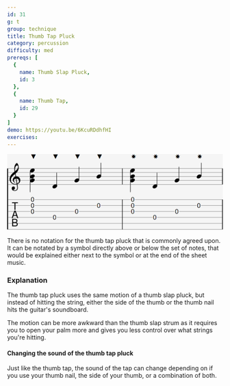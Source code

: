 ```yaml
---
id: 31
g: t
group: technique
title: Thumb Tap Pluck
category: percussion
difficulty: med
prereqs: [
  {
    name: Thumb Slap Pluck,
    id: 3
  },
  {
    name: Thumb Tap,
    id: 29
  }
]
demo: https://youtu.be/6KcuRDdhfHI
exercises:
---
```


<div class="tabImg">
  <img src="thumb-tap-pluck.jpg" />
</div>

There is no notation for the thumb tap pluck that is commonly agreed upon. It can be notated by a symbol directly above or below the set of notes, that would be explained either next to the symbol or at the end of the sheet music.

### Explanation

The thumb tap pluck uses the same motion of a thumb slap pluck, but instead of hitting the string, either the side of the thumb or the thumb nail hits the guitar's <span class="tt" data-tip="the guitar's top, where the soundhole is located">soundboard</span>. 

The motion can be more awkward than the thumb slap strum as it requires you to open your palm more and gives you less control over what strings you're hitting.

#### Changing the sound of the thumb tap pluck

Just like the thumb tap, the sound of the tap can change depending on if you use your thumb nail, the side of your thumb, or a combination of both.